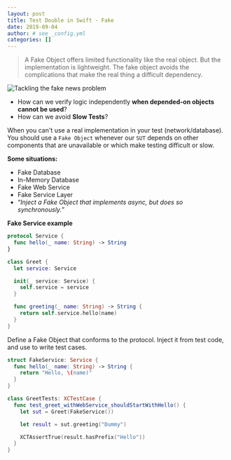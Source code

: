 ```yaml
---
layout: post
title: Test Double in Swift - Fake
date: 2019-09-04
author: # see _config.yml
categories: []
---
```


> A Fake Object offers limited functionality like the real object. But the
> implementation is lightweight. The fake object avoids the complications that
> make the real thing a difficult dependency.

![Tackling the fake news problem](https://cl.ly/6c85179638c6/test-double-fake.jpg)

* How can we verify logic independently **when depended-on objects cannot be
  used**?
* How can we avoid **Slow Tests**?

When you can't use a real implementation in your test (network/database). You
should use a `Fake Object` whenever our `SUT` depends on other components that are
unavailable or which make testing difficult or slow.

**Some situations:**

 * Fake Database
 * In-Memory Database
 * Fake Web Service
 * Fake Service Layer
 * “*Inject a Fake Object that implements async, but does so synchronously.*”

**Fake Service example**

```swift
protocol Service {
  func hello(_ name: String) -> String
}
```

```swift
class Greet {
  let service: Service

  init(_ service: Service) {
    self.service = service
  }

  func greeting(_ name: String) -> String {
    return self.service.hello(name)
  }
}
```

Define a Fake Object that conforms to the protocol. Inject it from test code, and use to write test cases.

```swift
struct FakeService: Service {
  func hello(_ name: String) -> String {
    return "Hello, \(name)"
  }
}
```

```swift
class GreetTests: XCTestCase {
  func test_greet_withWebService_shouldStartWithHello() {
    let sut = Greet(FakeService())

    let result = sut.greeting("Dummy")

    XCTAssertTrue(result.hasPrefix("Hello"))
  }
}
```
